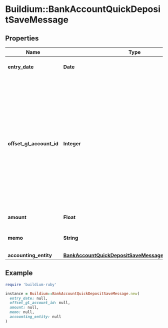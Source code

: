 # Buildium::BankAccountQuickDepositSaveMessage

## Properties

| Name | Type | Description | Notes |
| ---- | ---- | ----------- | ----- |
| **entry_date** | **Date** | Date the quick deposit was recorded. |  |
| **offset_gl_account_id** | **Integer** | Offsetting general ledger account identifier. The offsetting general ledger account acts as a label for this deposit. For instance, if you&#39;re depositing money collected from a washing machine, you might select the \&quot;Laundry income\&quot; account. |  |
| **amount** | **Float** | Amount to be deposited. |  |
| **memo** | **String** | Memo associated with the quick deposit. | [optional] |
| **accounting_entity** | [**BankAccountQuickDepositSaveMessageAccountingEntity**](BankAccountQuickDepositSaveMessageAccountingEntity.md) |  |  |

## Example

```ruby
require 'buildium-ruby'

instance = Buildium::BankAccountQuickDepositSaveMessage.new(
  entry_date: null,
  offset_gl_account_id: null,
  amount: null,
  memo: null,
  accounting_entity: null
)
```


